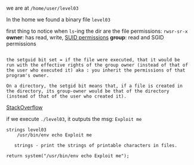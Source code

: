 
we are at `/home/user/level03`

In the home we found a binary file `level03`

first thing to notice when `ls`-ing the dir are the file permissions:
`rwsr-sr-x`
**owner**: has read, write, [SUID permissions](https://www.zzee.com/solutions/linux-permissions.shtml)
**group**: read and SGID permissions

```

the setguid bit set = if the file were executed, that it would be 
run with the effective rights of the group owner (instead of that of
the user who executed it) aka : you inherit the permissions of that 
program's owner.

On a directory, the setgid bit means that, if a file is created in 
the directory, its group-owner would be that of the directory 
(instead of that of the user who created it).   

```
[StackOverflow](https://stackoverflow.com/questions/9129959/how-to-set-a-file-to-this-drwxrwsrwx-permission-on-ubuntu#:~:text=The%20group%20owner%20permissions%20in,is%20the%20s%20in%20rws%20)

if we execute `./level03`, it outputs the msg: `Exploit me`

```
strings level03
    /usr/bin/env echo Exploit me
```
       strings - print the strings of printable characters in files.





`return system("/usr/bin/env echo Exploit me");`

